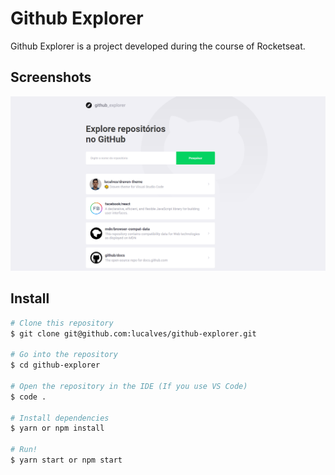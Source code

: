 # Github Explorer

Github Explorer is a project developed during the course of Rocketseat.

## Screenshots

<img src="screenshot.png">

## Install

```bash
# Clone this repository
$ git clone git@github.com:lucalves/github-explorer.git

# Go into the repository
$ cd github-explorer

# Open the repository in the IDE (If you use VS Code)
$ code .

# Install dependencies
$ yarn or npm install

# Run!
$ yarn start or npm start
```
